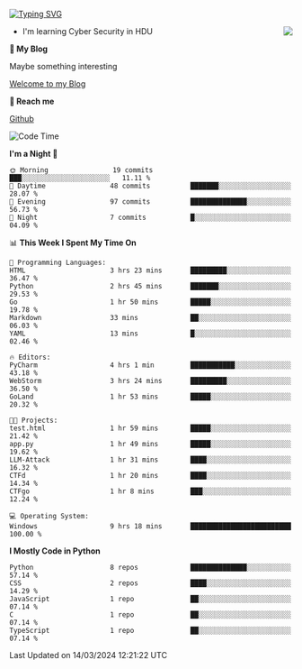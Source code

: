 [![Typing SVG](https://readme-typing-svg.herokuapp.com?font=Fira+Code&pause=1000&random=false&width=450&height=60&lines=Hello+%F0%9F%91%8B%F0%9F%8F%BB;I'm+JBNRZ)](https://git.io/typing-svg)

<a href="#">
  <img align="right" src="https://github-readme-stats.vercel.app/api?username=JBNRZ&show_icons=true&bg_color=15,f2f7fd,E0EAFC" />
</a>

- I'm learning Cyber Security in HDU

 **🌱 My Blog**

Maybe something interesting

[Welcome to my Blog](https://jbnrz.com.cn/)

 **💬 Reach me** 

[Github](https://github.com/JBNRZ)


<!--START_SECTION:waka-->
![Code Time](http://img.shields.io/badge/Code%20Time-371%20hrs%208%20mins-blue)

**I'm a Night 🦉** 

```text
🌞 Morning                19 commits          ███░░░░░░░░░░░░░░░░░░░░░░   11.11 % 
🌆 Daytime                48 commits          ███████░░░░░░░░░░░░░░░░░░   28.07 % 
🌃 Evening                97 commits          ██████████████░░░░░░░░░░░   56.73 % 
🌙 Night                  7 commits           █░░░░░░░░░░░░░░░░░░░░░░░░   04.09 % 
```


📊 **This Week I Spent My Time On** 

```text
💬 Programming Languages: 
HTML                     3 hrs 23 mins       █████████░░░░░░░░░░░░░░░░   36.47 % 
Python                   2 hrs 45 mins       ███████░░░░░░░░░░░░░░░░░░   29.53 % 
Go                       1 hr 50 mins        █████░░░░░░░░░░░░░░░░░░░░   19.78 % 
Markdown                 33 mins             ██░░░░░░░░░░░░░░░░░░░░░░░   06.03 % 
YAML                     13 mins             █░░░░░░░░░░░░░░░░░░░░░░░░   02.46 % 

🔥 Editors: 
PyCharm                  4 hrs 1 min         ███████████░░░░░░░░░░░░░░   43.18 % 
WebStorm                 3 hrs 24 mins       █████████░░░░░░░░░░░░░░░░   36.50 % 
GoLand                   1 hr 53 mins        █████░░░░░░░░░░░░░░░░░░░░   20.32 % 

🐱‍💻 Projects: 
test.html                1 hr 59 mins        █████░░░░░░░░░░░░░░░░░░░░   21.42 % 
app.py                   1 hr 49 mins        █████░░░░░░░░░░░░░░░░░░░░   19.62 % 
LLM-Attack               1 hr 31 mins        ████░░░░░░░░░░░░░░░░░░░░░   16.32 % 
CTFd                     1 hr 20 mins        ████░░░░░░░░░░░░░░░░░░░░░   14.34 % 
CTFgo                    1 hr 8 mins         ███░░░░░░░░░░░░░░░░░░░░░░   12.24 % 

💻 Operating System: 
Windows                  9 hrs 18 mins       █████████████████████████   100.00 % 
```

**I Mostly Code in Python** 

```text
Python                   8 repos             ██████████████░░░░░░░░░░░   57.14 % 
CSS                      2 repos             ████░░░░░░░░░░░░░░░░░░░░░   14.29 % 
JavaScript               1 repo              ██░░░░░░░░░░░░░░░░░░░░░░░   07.14 % 
C                        1 repo              ██░░░░░░░░░░░░░░░░░░░░░░░   07.14 % 
TypeScript               1 repo              ██░░░░░░░░░░░░░░░░░░░░░░░   07.14 % 
```




 Last Updated on 14/03/2024 12:21:22 UTC
<!--END_SECTION:waka-->
